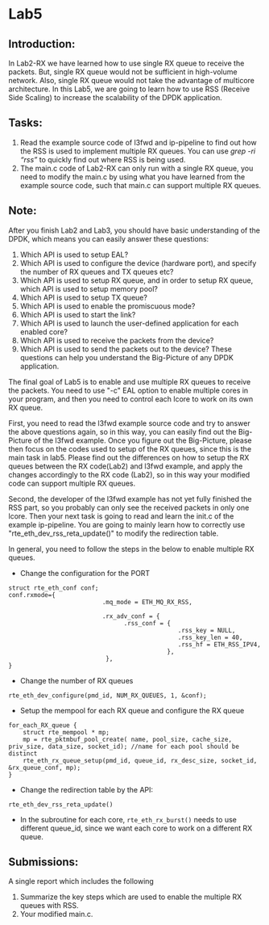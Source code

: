 # Lab5

## Introduction:
In Lab2-RX we have learned how to use single RX queue to receive the packets. But, single RX queue would not be sufficient in high-volume network. Also, single RX queue would not take the advantage of multicore architecture. In this Lab5, we are going to learn how to use RSS (Receive Side Scaling) to increase the scalability of the DPDK application.

## Tasks:
1. Read the example source code of l3fwd and ip-pipeline to find out how the RSS is used to implement multiple RX queues. You can use *grep -ri “rss”* to quickly find out where RSS is being used.
2. The main.c code of Lab2-RX can only run with a single RX queue, you need to modify the main.c by using what you have learned from the example source code, such that main.c can support multiple RX queues.

## Note:
After you finish Lab2 and Lab3, you should have basic understanding of the DPDK, which means you can easily answer these questions:

1. Which API is used to setup EAL?
1. Which API is used to configure the device (hardware port), and specify the number of RX queues and TX queues etc?
1. Which API is used to setup RX queue, and in order to setup RX queue, which API is used to setup memory pool?
1. Which API is used to setup TX queue?
1. Which API is used to enable the promiscuous mode?
1. Which API is used to start the link?
1. Which API is used to launch the user-defined application for each enabled core?
1. Which API is used to receive the packets from the device?
1. Which API is used to send the packets out to the device?
These questions can help you understand the Big-Picture of any DPDK application.
 
The final goal of Lab5 is to enable and use multiple RX queues to receive the packets. You need to use "-c" EAL option to enable multiple cores in your program, and then you need to control each lcore to work on its own RX queue.
 
First, you need to read the l3fwd example source code and try to answer the above questions again, so in this way, you can easily find out the Big-Picture of the l3fwd example. Once you figure out the Big-Picture, please then focus on the codes used to setup of the RX queues, since this is the main task in lab5. Please find out the differences on how to setup the RX queues between the RX code(Lab2) and l3fwd example, and apply the changes accordingly to the RX code (Lab2), so in this way your modified code can support multiple RX queues.  
 
Second, the developer of the l3fwd example has not yet fully finished the RSS part, so you probably can only see the received packets in only one lcore. Then your next task is going to read and learn the init.c of the example ip-pipeline. You are going to mainly learn how to correctly use "rte_eth_dev_rss_reta_update()" to modify the redirection table.

In general, you need to follow the steps in the below to enable multiple RX queues.

* Change the configuration for the PORT

```
struct rte_eth_conf conf;
conf.rxmode={ 
                          .mq_mode = ETH_MQ_RX_RSS,
                          
                          .rx_adv_conf = {
                                .rss_conf = {
                                               .rss_key = NULL,
                                               .rss_key_len = 40,
                                               .rss_hf = ETH_RSS_IPV4,
                                            },
                           },
}
```

* Change the number of RX queues
```
rte_eth_dev_configure(pmd_id, NUM_RX_QUEUES, 1, &conf);
```

* Setup the mempool for each RX queue and configure the RX queue
```
for_each_RX_queue {
    struct rte_mempool * mp;
    mp = rte_pktmbuf_pool_create( name, pool_size, cache_size, priv_size, data_size, socket_id); //name for each pool should be distinct
    rte_eth_rx_queue_setup(pmd_id, queue_id, rx_desc_size, socket_id, &rx_queue_conf, mp);
}
```

* Change the redirection table by the API: 
```
rte_eth_dev_rss_reta_update()
```

* In the subroutine for each core, ```rte_eth_rx_burst()``` needs to use different queue\_id, since we want each core to work on a different RX queue.


## Submissions:
A single report which includes the following

1. Summarize the key steps which are used to enable the multiple RX queues with RSS. 
2. Your modified main.c.

